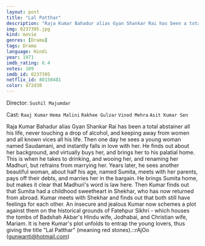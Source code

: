 ```yaml
---
layout: post
title: "Lal Patthar"
description: "Raja Kumar Bahadur alias Gyan Shankar Rai has been a total abstainer all his life, never touching a drop of alcohol, and keeping away from women and all known vices all his life. Then one day he sees a young woman named Saudamani, and instantly falls in love with her. He finds out about her background, and virtually buys her, and brings her to his palatial home. This is when he takes to drinking, and wooing her, and renaming her Madhuri, but refrains from marryi.."
img: 0237395.jpg
kind: movie
genres: [Drama]
tags: Drama 
language: Hindi
year: 1971
imdb_rating: 6.4
votes: 109
imdb_id: 0237395
netflix_id: 80158481
color: 472d30
---
```

Director: `Sushil Majumdar`  

Cast: `Raaj Kumar` `Hema Malini` `Rakhee Gulzar` `Vinod Mehra` `Asit Kumar Sen` 

Raja Kumar Bahadur alias Gyan Shankar Rai has been a total abstainer all his life, never touching a drop of alcohol, and keeping away from women and all known vices all his life. Then one day he sees a young woman named Saudamani, and instantly falls in love with her. He finds out about her background, and virtually buys her, and brings her to his palatial home. This is when he takes to drinking, and wooing her, and renaming her Madhuri, but refrains from marrying her. Years later, he sees another beautiful woman, about half his age, named Sumita, meets with her parents, pays off their debts, and marries her in the bargain. He brings Sumita home, but makes it clear that Madhuri's word is law here. Then Kumar finds out that Sumita had a childhood sweetheart in Shekhar, who has now returned from abroad. Kumar meets with Shekhar and finds out that both still have feelings for each other. An insecure and jealous Kumar now schemes a plot against them on the historical grounds of Fatehpur Sikhri - which houses the tombs of Badshah Akbar's Hindu wife, Jodhabai, and Christian wife, Mariam. It is here Kumar's plot unfolds to entrap the young lovers, thus giving the title "Lal Patthar" (meaning red stones).::rAjOo (gunwanti@hotmail.com)